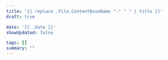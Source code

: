```yaml
---
title: '{{ replace .File.ContentBaseName "-" " " | title }}'
draft: true

date: '{{ .Date }}'
showUpdated: false

tags: []
summary: ""
---
```

